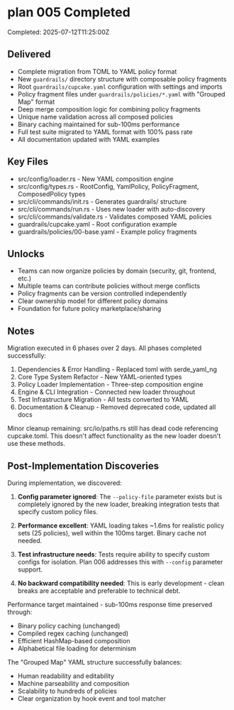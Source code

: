 # plan 005 Completed

Completed: 2025-07-12T11:25:00Z

## Delivered

- Complete migration from TOML to YAML policy format
- New `guardrails/` directory structure with composable policy fragments
- Root `guardrails/cupcake.yaml` configuration with settings and imports
- Policy fragment files under `guardrails/policies/*.yaml` with "Grouped Map" format
- Deep merge composition logic for combining policy fragments
- Unique name validation across all composed policies
- Binary caching maintained for sub-100ms performance
- Full test suite migrated to YAML format with 100% pass rate
- All documentation updated with YAML examples

## Key Files

- src/config/loader.rs - New YAML composition engine
- src/config/types.rs - RootConfig, YamlPolicy, PolicyFragment, ComposedPolicy types
- src/cli/commands/init.rs - Generates guardrails/ structure
- src/cli/commands/run.rs - Uses new loader with auto-discovery
- src/cli/commands/validate.rs - Validates composed YAML policies
- guardrails/cupcake.yaml - Root configuration example
- guardrails/policies/00-base.yaml - Example policy fragments

## Unlocks

- Teams can now organize policies by domain (security, git, frontend, etc.)
- Multiple teams can contribute policies without merge conflicts
- Policy fragments can be version controlled independently
- Clear ownership model for different policy domains
- Foundation for future policy marketplace/sharing

## Notes

Migration executed in 6 phases over 2 days. All phases completed successfully:
1. Dependencies & Error Handling - Replaced toml with serde_yaml_ng
2. Core Type System Refactor - New YAML-oriented types
3. Policy Loader Implementation - Three-step composition engine
4. Engine & CLI Integration - Connected new loader throughout
5. Test Infrastructure Migration - All tests converted to YAML
6. Documentation & Cleanup - Removed deprecated code, updated all docs

Minor cleanup remaining: src/io/paths.rs still has dead code referencing cupcake.toml.
This doesn't affect functionality as the new loader doesn't use these methods.

## Post-Implementation Discoveries

During implementation, we discovered:

1. **Config parameter ignored**: The `--policy-file` parameter exists but is completely ignored by the new loader, breaking integration tests that specify custom policy files.

2. **Performance excellent**: YAML loading takes ~1.6ms for realistic policy sets (25 policies), well within the 100ms target. Binary cache not needed.

3. **Test infrastructure needs**: Tests require ability to specify custom configs for isolation. Plan 006 addresses this with `--config` parameter support.

4. **No backward compatibility needed**: This is early development - clean breaks are acceptable and preferable to technical debt.

Performance target maintained - sub-100ms response time preserved through:
- Binary policy caching (unchanged)
- Compiled regex caching (unchanged)
- Efficient HashMap-based composition
- Alphabetical file loading for determinism

The "Grouped Map" YAML structure successfully balances:
- Human readability and editability
- Machine parseability and composition
- Scalability to hundreds of policies
- Clear organization by hook event and tool matcher